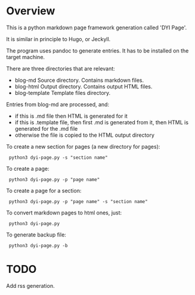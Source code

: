 
# Overview

This is a python markdown page framework generation called 'DYI Page'.

It is similar in principle to Hugo, or Jeckyll.

The program uses pandoc to generate entries. It has to be installed on the target machine.

There are three directories that are relevant:
- blog-md Source directory. Contains markdown files.
- blog-html Output directory. Contains output HTML files.
- blog-template Template files directory.

Entries from blog-md are processed, and:
- if this is .md file then HTML is generated for it
- if this is .template file, then first .md is generated from it, then HTML is generated for the .md file
- otherwise the file is copied to the HTML output directory

To create a new section for pages (a new directory for pages):
```
 python3 dyi-page.py -s "section name"
```

To create a page:
```
 python3 dyi-page.py -p "page name"
```

To create a page for a section:
```
 python3 dyi-page.py -p "page name" -s "section name"
```

To convert markdown pages to html ones, just:
```
 python3 dyi-page.py
```

To generate backup file:
```
 python3 dyi-page.py -b
```

# TODO
Add rss generation.
